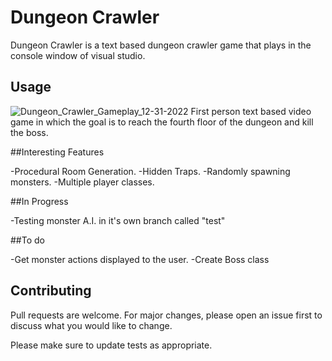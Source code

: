 # Dungeon Crawler

Dungeon Crawler is a text based dungeon crawler game that plays in the console window of visual studio.


## Usage

![Dungeon_Crawler_Gameplay_12-31-2022](https://user-images.githubusercontent.com/97328702/210157497-3da5f53c-34d1-4540-8512-c1f6cd8dc82b.gif)
First person text based video game in which the goal is to reach the fourth floor of the dungeon and kill the boss.

##Interesting Features

-Procedural Room Generation.
-Hidden Traps.
-Randomly spawning monsters.
-Multiple player classes.

##In Progress

-Testing monster A.I. in it's own branch called "test"

##To do

-Get monster actions displayed to the user.
-Create Boss class

## Contributing

Pull requests are welcome. For major changes, please open an issue first
to discuss what you would like to change.

Please make sure to update tests as appropriate.
